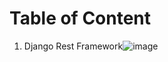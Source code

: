 # Table of Content
1. Django Rest Framework![image](https://github.com/user-attachments/assets/b63d4c80-7023-4ba2-8a16-c4fdba92aece)

